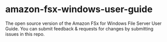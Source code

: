 # amazon-fsx-windows-user-guide
The open source version of the Amazon FSx for Windows File Server User Guide. You can submit feedback &amp; requests for changes by submitting issues in this repo.
